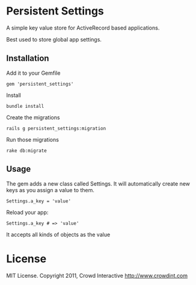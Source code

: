 # Persistent Settings

A simple key value store for ActiveRecord based applications.

Best used to store global app settings.

## Installation

Add it to your Gemfile

    gem 'persistent_settings'

Install

    bundle install

Create the migrations

    rails g persistent_settings:migration

Run those migrations

    rake db:migrate

## Usage

The gem adds a new class called Settings. It will automatically create new
keys as you assign a value to them.

    Settings.a_key = 'value'

Reload your app:

    Settings.a_key # => 'value'

It accepts all kinds of objects as the value

# License

MIT License. Copyright 2011, Crowd Interactive http://www.crowdint.com
